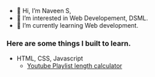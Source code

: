 - 👋 Hi, I’m Naveen S,
- 👀 I’m interested in Web Developement, DSML.
- 🌱 I’m currently learning Web development.
### Here are some things I built to learn.
- HTML, CSS, Javascript
  - [Youtube Playlist length calculator](https://naveeens.github.io/How-much-longer/)

<!---
naveeens/naveeens is a ✨ special ✨ repository because its `README.md` (this file) appears on your GitHub profile.
You can click the Preview link to take a look at your changes.
--->

